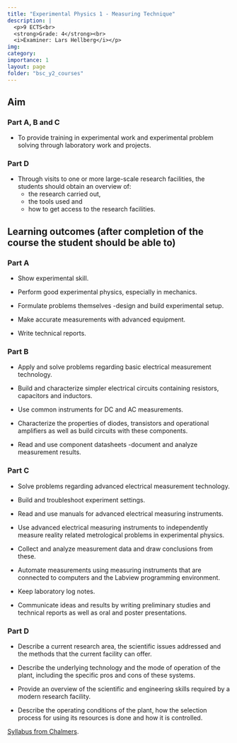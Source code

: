 ```yaml
---
title: "Experimental Physics 1 - Measuring Technique"
description: |
  <p>9 ECTS<br>
  <strong>Grade: 4</strong><br>
  <i>Examiner: Lars Hellberg</i></p>
img:
category:
importance: 1
layout: page
folder: "bsc_y2_courses"
---
```


<!-- markdownlint-disable MD024 -->

## Aim

### Part A, B and C

- To provide training in experimental work and experimental problem solving through laboratory work and projects.

### Part D

- Through visits to one or more large-scale research facilities, the students should obtain an overview of:
  - the research carried out,
  - the tools used and
  - how to get access to the research facilities.

## Learning outcomes (after completion of the course the student should be able to)

### Part A

- Show experimental skill.

- Perform good experimental physics, especially in mechanics.

- Formulate problems themselves -design and build experimental setup.

- Make accurate measurements with advanced equipment.

- Write technical reports.

### Part B

- Apply and solve problems regarding basic electrical measurement technology.

- Build and characterize simpler electrical circuits containing resistors, capacitors and inductors.

- Use common instruments for DC and AC measurements.

- Characterize the properties of diodes, transistors and operational amplifiers as well as build circuits with these components.

- Read and use component datasheets -document and analyze measurement results.

### Part C

- Solve problems regarding advanced electrical measurement technology.

- Build and troubleshoot experiment settings.

- Read and use manuals for advanced electrical measuring instruments.

- Use advanced electrical measuring instruments to independently measure reality related metrological problems in experimental physics.

- Collect and analyze measurement data and draw conclusions from these.

- Automate measurements using measuring instruments that are connected to computers and the Labview programming environment.

- Keep laboratory log notes.

- Communicate ideas and results by writing preliminary studies and technical reports as well as oral and poster presentations.

### Part D

- Describe a current research area, the scientific issues addressed and the methods that the current facility can offer.

- Describe the underlying technology and the mode of operation of the plant, including the specific pros and cons of these systems.

- Provide an overview of the scientific and engineering skills required by a modern research facility.

- Describe the operating conditions of the plant, how the selection process for using its resources is done and how it is controlled.

[Syllabus from Chalmers](https://www.chalmers.se/en/education/your-studies/find-course-and-programme-syllabi/course-syllabus/TIF083/?acYear=2021%2F2022).
